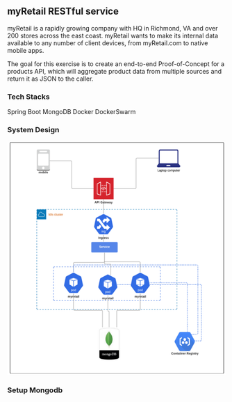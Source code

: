 ## myRetail RESTful service
myRetail is a rapidly growing company with HQ in Richmond, VA and over 200 stores across the east coast. myRetail wants to make its internal data available to any number of client devices, from myRetail.com to native mobile apps. 

The goal for this exercise is to create an end-to-end Proof-of-Concept for a products API, which will aggregate product data from multiple sources and return it as JSON to the caller. 

### Tech Stacks
Spring Boot
MongoDB
Docker
DockerSwarm

### System Design

![Image](https://github.com/rekhah16/My-Retail/blob/master/system-design.png)
### Setup Mongodb

### 


